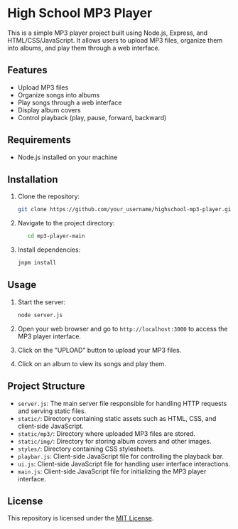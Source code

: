 # High School MP3 Player

This is a simple MP3 player project built using Node.js, Express, and HTML/CSS/JavaScript. It allows users to upload MP3 files, organize them into albums, and play them through a web interface.

## Features

- Upload MP3 files
- Organize songs into albums
- Play songs through a web interface
- Display album covers
- Control playback (play, pause, forward, backward)

## Requirements

- Node.js installed on your machine

## Installation

1. Clone the repository:

   ```bash
   git clone https://github.com/your_username/highschool-mp3-player.git
   
2. Navigate to the project directory:
   ```bash
      cd mp3-player-main

3. Install dependencies:
      ```bash
      jnpm install

## Usage

1. Start the server:

   ```bash
   node server.js

2. Open your web browser and go to `http://localhost:3000` to access the MP3 player interface.
3. Click on the "UPLOAD" button to upload your MP3 files.
4. Click on an album to view its songs and play them.

## Project Structure

- `server.js`: The main server file responsible for handling HTTP requests and serving static files.
- `static/`: Directory containing static assets such as HTML, CSS, and client-side JavaScript.
- `static/mp3/`: Directory where uploaded MP3 files are stored.
- `static/img/`: Directory for storing album covers and other images.
- `styles/`: Directory containing CSS stylesheets.
- `playbar.js`: Client-side JavaScript file for controlling the playback bar.
- `ui.js`: Client-side JavaScript file for handling user interface interactions.
- `main.js`: Client-side JavaScript file for initializing the MP3 player interface.

## License
This repository is licensed under the [MIT License](LICENSE).
